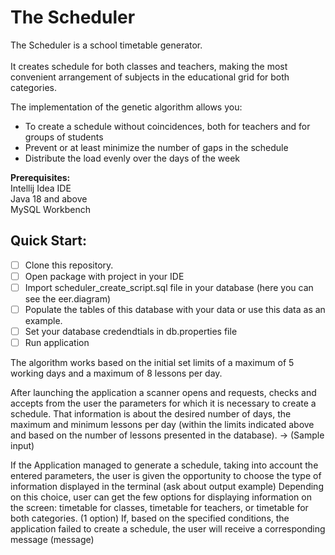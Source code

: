 # The Scheduler

The Scheduler is a school timetable generator.<br>  
It creates schedule for both classes and teachers, making the most convenient arrangement of subjects in the educational grid for both categories.

The implementation of the genetic algorithm allows you:
- To create a schedule without coincidences, both for teachers and for groups of students
- Prevent or at least minimize the number of gaps in the schedule
- Distribute the load evenly over the days of the week

**Prerequisites:** <br> 
Intellij Idea IDE  <br> 
Java 18 and above <br> 
MySQL Workbench 

## Quick Start:
- [ ] Clone this repository.
- [ ] Open package with project in your IDE
- [ ] Import scheduler_create_script.sql file in your database (here you can see the eer.diagram)
- [ ] Populate the tables of this database with your data or use this data as an example.
- [ ] Set your database credendtials in db.properties file
- [ ] Run application

The algorithm works based on the initial set limits of a maximum of 5 working days and a maximum of 8 lessons per day.

After launching the application a scanner opens and requests, checks and accepts from the user the parameters for which it is necessary to create a schedule.
That information is about the desired number of days, the maximum and minimum lessons per day
(within the limits indicated above and based on the number of lessons presented in the database). -> (Sample input)

If the Application managed to generate a schedule, taking into account the entered parameters,
the user is given the opportunity to choose the type of information displayed in the terminal (ask about output example)
Depending on this choice, user can get the few options for displaying information on the screen: timetable for classes, timetable for teachers, or timetable for both categories. (1 option)
If, based on the specified conditions, the application failed to create a schedule, the user will receive a corresponding message (message) 
